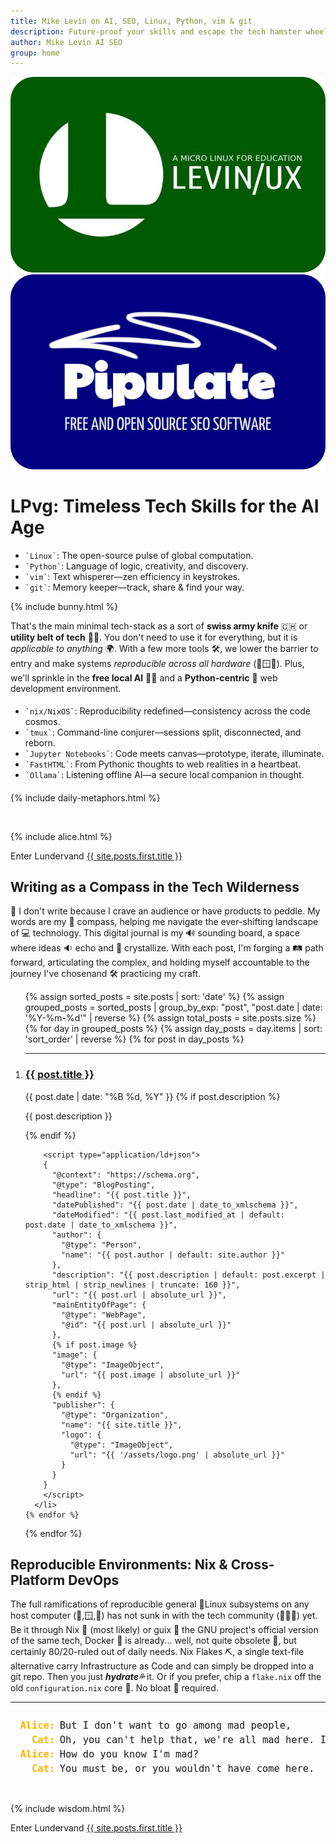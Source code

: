 ```yaml
---
title: Mike Levin on AI, SEO, Linux, Python, vim & git
description: Future-proof your skills and escape the tech hamster wheel with Linux, Python, vim & git (LPvg) including NixOS, Jupyter, FastHTML and an AI stack to resist obsolescence.
author: Mike Levin AI SEO
group: home
---
```


<div class="logo-container">
    <div class="logo-item">
        <a href="/levinux/">
            <img src="/assets/logo/Levinux.PNG" alt="Levinux Logo - Linux-based educational operating system for beginners" />
        </a>
    </div>
    <div class="logo-item">
        <a href="/pipulate/">
            <img src="/assets/logo/Pipulate.PNG" alt="Pipulate Logo - Open source SEO software for data-driven marketing" />
        </a>
    </div>
</div>

# LPvg: Timeless Tech Skills for the AI Age

<div class="lpvg-container">
  <div class="lpvg-list">
    <ul>
      <li><code class="language-plaintext highlighter-rouge">`Linux`</code>: The open-source pulse of global computation.</li>
      <li><code class="language-plaintext highlighter-rouge">`Python`</code>: Language of logic, creativity, and discovery.</li>
      <li><code class="language-plaintext highlighter-rouge">`vim`</code>: Text whisperer—zen efficiency in keystrokes.</li>
      <li><code class="language-plaintext highlighter-rouge">`git`</code>: Memory keeper—track, share & find your way.</li>
    </ul>
  </div>
  {% include bunny.html %}
</div>

That's the main minimal tech-stack as a sort of **swiss army knife** 🇨🇭 or **utility belt of tech** 🦸‍♂️. You don't need to use it for everything, but it is *applicable to anything* 🌍. With a few more tools 🛠️, we lower the barrier to entry and make systems *reproducible across all hardware* (️🍎🪟🐧). Plus, we'll sprinkle in the **free local AI** 🤖🧠 and a **Python-centric** 🐍 web development environment.

<div style="margin-top: 2vw; margin-bottom: 2vw;">
  <ul>
    <li><code class="language-plaintext highlighter-rouge">`nix/NixOS`</code>: Reproducibility redefined—consistency across the code cosmos.</li>
    <li><code class="language-plaintext highlighter-rouge">`tmux`</code>: Command-line conjurer—sessions split, disconnected, and reborn.</li>
    <li><code class="language-plaintext highlighter-rouge">`Jupyter Notebooks`</code>: Code meets canvas—prototype, iterate, illuminate.</li>
    <li><code class="language-plaintext highlighter-rouge">`FastHTML`</code>: From Pythonic thoughts to web realities in a heartbeat.</li>
    <li><code class="language-plaintext highlighter-rouge">`Ollama`</code>: Listening offline AI—a secure local companion in thought.</li>
  </ul>
</div>

{% include daily-metaphors.html %}

<br />

{% include alice.html %}

<div class="next-post">
  <div class="previous-post placeholder"></div>
  <div class="next-post">
    <span class="nav-label">Enter Lundervand</span>
    <a href="{{ site.posts.first.url | relative_url }}">
      <span>{{ site.posts.first.title }}</span>
    </a>
  </div>
</div>

## Writing as a Compass in the Tech Wilderness

📝 I don't write because I crave an audience or have products to peddle. My words are my 🧭 compass, helping me navigate the ever-shifting landscape of 💻 technology. This digital journal is my 🔊 sounding board, a space where ideas 🔉 echo and 💎 crystallize. With each post, I'm forging a 🛤️ path forward, articulating the complex, and holding myself accountable to the journey I've chosen&#151;and 🛠️ practicing my craft.

<ol reversed>
  {% assign sorted_posts = site.posts | sort: 'date' %}
  {% assign grouped_posts = sorted_posts | group_by_exp: "post", "post.date | date: '%Y-%m-%d'" | reverse %}
  {% assign total_posts = site.posts.size %}
  {% for day in grouped_posts %}
    {% assign day_posts = day.items | sort: 'sort_order' | reverse %}
    {% for post in day_posts %}
      <li value="{{ total_posts | minus: forloop.index0 }}"><hr />
        <h3><a href="{{ post.url }}" class="arrow-link">{{ post.title }}</a></h3>
        <span class="post-date">{{ post.date | date: "%B %d, %Y" }}</span>
        {% if post.description %}
          <p>{{ post.description }}</p>
        {% endif %}
        
        <script type="application/ld+json">
        {
          "@context": "https://schema.org",
          "@type": "BlogPosting",
          "headline": "{{ post.title }}",
          "datePublished": "{{ post.date | date_to_xmlschema }}",
          "dateModified": "{{ post.last_modified_at | default: post.date | date_to_xmlschema }}",
          "author": {
            "@type": "Person",
            "name": "{{ post.author | default: site.author }}"
          },
          "description": "{{ post.description | default: post.excerpt | strip_html | strip_newlines | truncate: 160 }}",
          "url": "{{ post.url | absolute_url }}",
          "mainEntityOfPage": {
            "@type": "WebPage",
            "@id": "{{ post.url | absolute_url }}"
          },
          {% if post.image %}
          "image": {
            "@type": "ImageObject",
            "url": "{{ post.image | absolute_url }}"
          },
          {% endif %}
          "publisher": {
            "@type": "Organization",
            "name": "{{ site.title }}",
            "logo": {
              "@type": "ImageObject",
              "url": "{{ '/assets/logo.png' | absolute_url }}"
            }
          }
        }
        </script>
      </li>
    {% endfor %}
  {% endfor %}
</ol>

## Reproducible Environments: Nix & Cross-Platform DevOps

The full ramifications of reproducible general 🐧Linux subsystems on any host computer (🍎,🪟,🐧) has not sunk in with the tech community (💃🕺🏿) yet. Be it through Nix 🧰 (most likely) or guix 🦬 the GNU project's official version of the same tech, Docker 🐳 is already... well, not quite obsolete 👻, but certainly 80/20-ruled out of daily needs. Nix Flakes ⛏️, a single text-file alternative carry Infrastructure as Code and can simply be dropped into a git repo. Then you just ***hydrate💦*** it. Or if you prefer, chip a `flake.nix` off the old `configuration.nix` core 💎. No bloat 🐳 required.

---

<div class="wisdom dialogue" style="border-radius: 10px; overflow: hidden; max-width: fit-content; margin: 0 auto;">
<pre style="font-size: 1.1em; line-height: 1; display: grid; grid-template-columns: auto 1fr; gap: 0.5em; padding: 1em; margin: 0;">
<span style="font-weight: bold; color: #ffb300; text-align: right;">Alice:</span> <span style="display: block;">But I don't want to go among mad people,</span>
<span style="font-weight: bold; color: #ffb300; text-align: right;">Cat:</span> <span style="display: block;">Oh, you can't help that, we're all mad here. I'm mad. You're mad.</span>
<span style="font-weight: bold; color: #ffb300; text-align: right;">Alice:</span> <span style="display: block;">How do you know I'm mad?</span>
<span style="font-weight: bold; color: #ffb300; text-align: right;">Cat:</span> <span style="display: block;">You must be, or you wouldn't have come here.</span>
</pre>
</div>

<br />

{% include wisdom.html %}

<div class="next-post">
  <div class="previous-post placeholder"></div>
  <div class="next-post">
    <span class="nav-label">Enter Lundervand</span>
    <a href="{{ site.posts.first.url | relative_url }}">
      <span>{{ site.posts.first.title }}</span>
    </a>
  </div>
</div>
